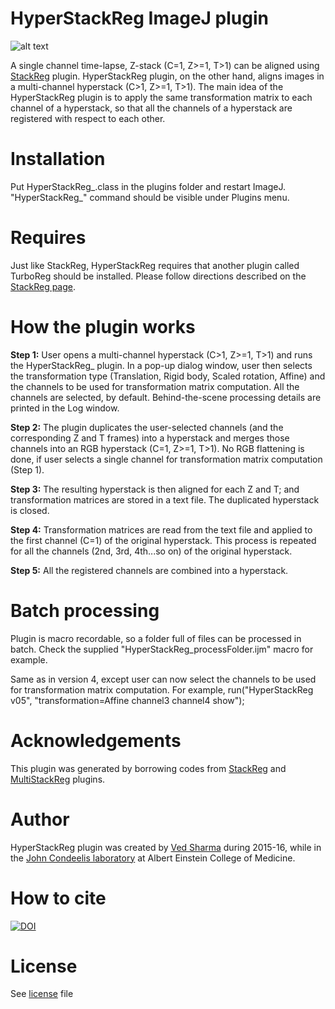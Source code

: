 # HyperStackReg ImageJ plugin

![alt text](https://github.com/ved-sharma/HyperStackReg/blob/master/Data/Example%20hyperstack%20-%20before%20vs%20after.gif "Example image")

A single channel time-lapse, Z-stack (C=1, Z>=1, T>1) can be aligned using [StackReg](http://bigwww.epfl.ch/thevenaz/stackreg/) plugin. HyperStackReg plugin, on the other hand, aligns images in a multi-channel hyperstack (C>1, Z>=1, T>1). The main idea of the HyperStackReg plugin is to apply the same transformation matrix to each channel of a hyperstack, so that all the channels of a hyperstack are registered with respect to each other.

# Installation
Put HyperStackReg_.class in the plugins folder and restart ImageJ. "HyperStackReg_" command should be visible under Plugins menu.

# Requires
Just like StackReg, HyperStackReg requires that another plugin called TurboReg should be installed. Please follow directions described on the [StackReg page](http://bigwww.epfl.ch/thevenaz/stackreg/).

# How the plugin works
**Step 1:** User opens a multi-channel hyperstack (C>1, Z>=1, T>1) and runs the HyperStackReg_ plugin. In a pop-up dialog window, user then selects the transformation type (Translation, Rigid body, Scaled rotation, Affine) and the channels to be used for transformation matrix computation. All the channels are selected, by default. Behind-the-scene processing details are printed in the Log window.

**Step 2:** The plugin duplicates the user-selected channels (and the corresponding Z and T frames) into a hyperstack and merges those channels into an RGB hyperstack (C=1, Z>=1, T>1). No RGB flattening is done, if user selects a single channel for transformation matrix computation (Step 1).

**Step 3:** The resulting hyperstack is then aligned for each Z and T; and transformation matrices are stored in a text file. The duplicated hyperstack is closed.

**Step 4:** Transformation matrices are read from the text file and applied to the first channel (C=1) of the original hyperstack. This process is repeated for all the channels (2nd, 3rd, 4th...so on) of the original hyperstack.

**Step 5:** All the registered channels are combined into a hyperstack.

# Batch processing
Plugin is macro recordable, so a folder full of files can be processed in batch. Check the supplied "HyperStackReg_processFolder.ijm" macro for example.

Same as in version 4, except user can now select the channels to be used for transformation matrix computation. For example,
    run("HyperStackReg v05", "transformation=Affine channel3 channel4 show");

# Acknowledgements
This plugin was generated by borrowing codes from [StackReg](http://bigwww.epfl.ch/thevenaz/stackreg/) and [MultiStackReg](http://bradbusse.net/downloads.html) plugins.

# Author
HyperStackReg plugin was created by [Ved Sharma](mailto:vedsharma@gmail.com) during 2015-16, while in the [John Condeelis laboratory](https://www.einstein.yu.edu/labs/john-condeelis/) at Albert Einstein College of Medicine.

# How to cite
[![DOI](https://zenodo.org/badge/DOI/10.5281/zenodo.2252521.svg)](https://doi.org/10.5281/zenodo.2252521)

# License
See [license](https://github.com/ved-sharma/HyperStackReg/blob/master/LICENSE) file

